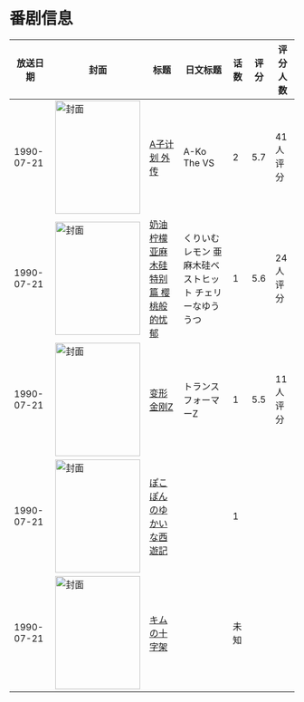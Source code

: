 # 番剧信息

|放送日期|封面|标题|日文标题|话数|评分|评分人数|
|---|---|---|---|---|---|---|
|1990-07-21|<img src="//lain.bgm.tv/pic/cover/c/37/f0/55061_3YI2z.jpg" alt="封面" style="width:150px;height:200px;object-fit:cover;">|[A子计划 外传](https://bangumi.tv/subject/55061)|A-Ko The VS|2|5.7|41人评分|
|1990-07-21|<img src="/img/no_icon_subject.png" alt="封面" style="width:150px;height:200px;object-fit:cover;">|[奶油柠檬 亚麻木硅特别篇 樱桃般的忧郁](https://bangumi.tv/subject/101953)|くりいむレモン 亜麻木硅ベストヒット チェリーなゆううつ|1|5.6|24人评分|
|1990-07-21|<img src="//lain.bgm.tv/pic/cover/c/f9/31/296307_Q6QV6.jpg" alt="封面" style="width:150px;height:200px;object-fit:cover;">|[变形金刚Z](https://bangumi.tv/subject/296307)|トランスフォーマーZ|1|5.5|11人评分|
|1990-07-21|<img src="//lain.bgm.tv/pic/cover/c/6c/c3/308942_Utmm8.jpg" alt="封面" style="width:150px;height:200px;object-fit:cover;">|[ぽこぽんのゆかいな西遊記](https://bangumi.tv/subject/308942)||1|||
|1990-07-21|<img src="//lain.bgm.tv/pic/cover/c/1d/0b/322643_a5918.jpg" alt="封面" style="width:150px;height:200px;object-fit:cover;">|[キムの十字架](https://bangumi.tv/subject/322643)||未知|||

